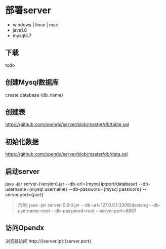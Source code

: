 # 部署server
- windows | linux | mac
- java1.8
- mysql5.7

## 下载
todo

## 创建Mysql数据库
create database {db_name}

## 创建表
https://github.com/opendx/server/blob/master/db/table.sql

## 初始化数据
https://github.com/opendx/server/blob/master/db/data.sql

## 启动server
java -jar server-{version}.jar --db-url={mysql ip:port/database} --db-username={mysql username} --db-password={mysql password} --server.port={port}
> 示例: java -jar server-0.9.0.jar --db-url=127.0.0.1:3306/daxiang --db-username=root --db-password=root --server.port=8887

## 访问Opendx
浏览器访问 http://{server.ip}:{server.port}
